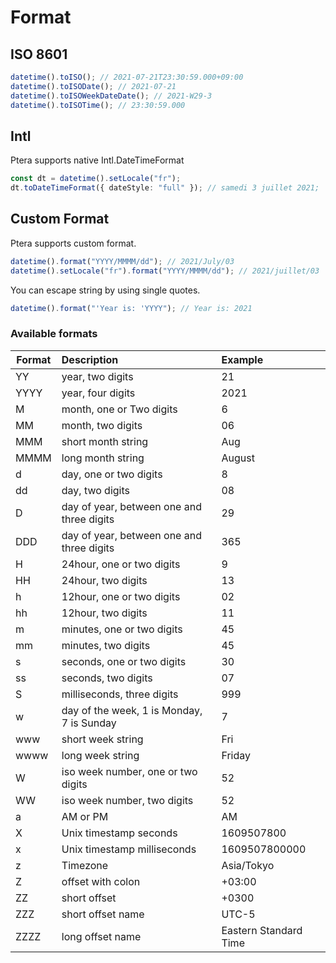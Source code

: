# Format

## ISO 8601

```typescript
datetime().toISO(); // 2021-07-21T23:30:59.000+09:00
datetime().toISODate(); // 2021-07-21
datetime().toISOWeekDateDate(); // 2021-W29-3
datetime().toISOTime(); // 23:30:59.000
```

## Intl

Ptera supports native Intl.DateTimeFormat

```typescript
const dt = datetime().setLocale("fr");
dt.toDateTimeFormat({ dateStyle: "full" }); // samedi 3 juillet 2021;
```

## Custom Format

Ptera supports custom format.

```typescript
datetime().format("YYYY/MMMM/dd"); // 2021/July/03
datetime().setLocale("fr").format("YYYY/MMMM/dd"); // 2021/juillet/03
```

You can escape string by using single quotes.

```typescript
datetime().format("'Year is: 'YYYY"); // Year is: 2021
```

### Available formats

| Format | Description                               | Example               |
| ------ | :---------------------------------------- | :-------------------- |
| YY     | year, two digits                          | 21                    |
| YYYY   | year, four digits                         | 2021                  |
| M      | month, one or Two digits                  | 6                     |
| MM     | month, two digits                         | 06                    |
| MMM    | short month string                        | Aug                   |
| MMMM   | long month string                         | August                |
| d      | day, one or two digits                    | 8                     |
| dd     | day, two digits                           | 08                    |
| D      | day of year, between one and three digits | 29                    |
| DDD    | day of year, between one and three digits | 365                   |
| H      | 24hour, one or two digits                 | 9                     |
| HH     | 24hour, two digits                        | 13                    |
| h      | 12hour, one or two digits                 | 02                    |
| hh     | 12hour, two digits                        | 11                    |
| m      | minutes, one or two digits                | 45                    |
| mm     | minutes, two digits                       | 45                    |
| s      | seconds, one or two digits                | 30                    |
| ss     | seconds, two digits                       | 07                    |
| S      | milliseconds, three digits                | 999                   |
| w      | day of the week, 1 is Monday, 7 is Sunday | 7                     |
| www    | short week string                         | Fri                   |
| wwww   | long week string                          | Friday                |
| W      | iso week number, one or two digits        | 52                    |
| WW     | iso week number, two digits               | 52                    |
| a      | AM or PM                                  | AM                    |
| X      | Unix timestamp seconds                    | 1609507800            |
| x      | Unix timestamp milliseconds               | 1609507800000         |
| z      | Timezone                                  | Asia/Tokyo            |
| Z      | offset with colon                         | +03:00                |
| ZZ     | short offset                              | +0300                 |
| ZZZ    | short offset name                         | UTC-5                 |
| ZZZZ   | long offset name                          | Eastern Standard Time |
